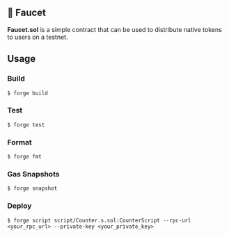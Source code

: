 ## 🚰 Faucet

**Faucet.sol** is a simple contract that can be used to distribute native tokens to users on a testnet.

## Usage

### Build

```shell
$ forge build
```

### Test

```shell
$ forge test
```

### Format

```shell
$ forge fmt
```

### Gas Snapshots

```shell
$ forge snapshot
```

### Deploy

```shell
$ forge script script/Counter.s.sol:CounterScript --rpc-url <your_rpc_url> --private-key <your_private_key>
```
